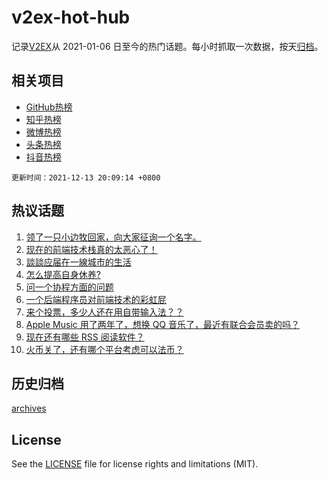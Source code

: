 # v2ex-hot-hub

 记录[V2EX](https://www.v2ex.com/)从 2021-01-06 日至今的热门话题。每小时抓取一次数据，按天[归档](archives)。
 
 ## 相关项目

- [GitHub热榜](https://github.com/snaildev/github-hot-hub)
- [知乎热榜](https://github.com/snaildev/zhihu-hot-hub)
- [微博热榜](https://github.com/snaildev/weibo-hot-hub)
- [头条热榜](https://github.com/snaildev/toutiao-hot-hub)
- [抖音热榜](https://github.com/snaildev/douyin-hot-hub)


 `更新时间：2021-12-13 20:09:14 +0800`

## 热议话题

1. [领了一只小边牧回家，向大家征询一个名字。](https://www.v2ex.com/t/821771)
1. [现在的前端技术栈真的太恶心了！](https://www.v2ex.com/t/821702)
1. [談談应届在一線城市的生活](https://www.v2ex.com/t/821856)
1. [怎么提高自身休养?](https://www.v2ex.com/t/821764)
1. [问一个协程方面的问题](https://www.v2ex.com/t/821871)
1. [一个后端程序员对前端技术的彩虹屁](https://www.v2ex.com/t/821809)
1. [来个投票，多少人还在用自带输入法？？](https://www.v2ex.com/t/821922)
1. [Apple Music 用了两年了，想换 QQ 音乐了，最近有联合会员卖的吗？](https://www.v2ex.com/t/821767)
1. [现在还有哪些 RSS 阅读软件？](https://www.v2ex.com/t/821718)
1. [火币关了，还有哪个平台考虑可以法币？](https://www.v2ex.com/t/821757)

## 历史归档

[archives](archives)

## License

See the [LICENSE](LICENSE) file for license rights and limitations (MIT).
